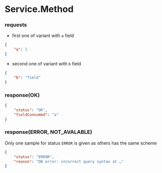 # Service.Method

### requests
* first one of variant with `a` field
```json
{
    "a": 1
}
```

* second one of variant with `b` field
```json
{
    "b": "field"
}
```

### response(OK)
```json
{
    "status": "OK",
    "fieldConsumed": "a"
}
```

### response(ERROR, NOT_AVALABLE)
Only one sample for status `ERROR` is given as others has the same scheme
```json
{
    "status": "ERROR",
    "reason": "DB error: incorrect query syntax at …"
}
```

